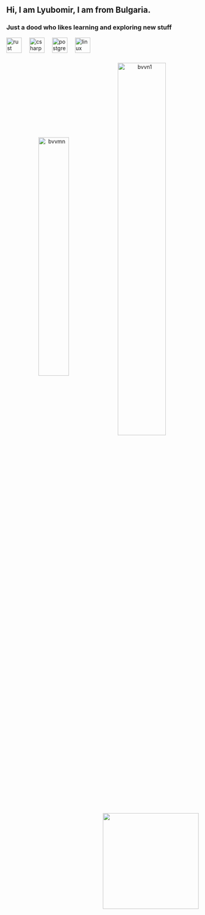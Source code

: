 <h2 align="left">Hi, I am Lyubomir, I am from Bulgaria.</h2>

###

<h3 align="left">Just a dood who likes learning and exploring new stuff</h3>


<div align="left">
  <img src="https://cdn.jsdelivr.net/gh/devicons/devicon/icons/rust/rust-original.svg" height="40" alt="rust logo"  />
  <img width="12" />
  <img src="https://cdn.jsdelivr.net/gh/devicons/devicon/icons/csharp/csharp-original.svg" height="40" alt="csharp logo"  />
  <img width="12" />
  <img src="https://cdn.jsdelivr.net/gh/devicons/devicon/icons/postgresql/postgresql-original.svg" height="40" alt="postgresql logo"  />
  <img width="12" />
  <img src="https://cdn.jsdelivr.net/gh/devicons/devicon/icons/linux/linux-original.svg" height="40" alt="linux logo"  />
</div>

###

<p align="center"> 
  <img align="center" width=40% src="https://github-readme-stats.vercel.app/api/top-langs?username=bvvn1&show_icons=true&locale=en&layout=donut&theme=midnight-purple&cache_seconds=1800"  alt="bvvmn" />
  <img align="center" width=50% src="https://github-readme-streak-stats-eight.vercel.app/?user=bvvn1&theme=midnight-purple" alt="bvvn1">
</p>




<img align="right" height="251" src="https://media4.giphy.com/media/v1.Y2lkPTc5MGI3NjExeXVjeHRieDZzcXRwaGc4bnlpNzk5aXZtcXJjYTY3Z3d6enZyMGhocyZlcD12MV9pbnRlcm5hbF9naWZfYnlfaWQmY3Q9Zw/QwpuMv6RBdK15gtASA/giphy.gif"  />

###
